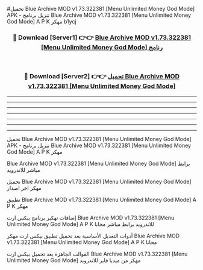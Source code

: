 #تحميل Blue Archive MOD v1.73.322381 [Menu Unlimited Money God Mode]  APK - تنزيل برنامج Blue Archive MOD v1.73.322381 [Menu Unlimited Money God Mode]  A P K مهكر b1ycj 



<div align="center">
<h3>🔴 Download [Server1] 👉👉 <a href="https://apkdownload10.web.app/?title=Blue Archive MOD v1.73.322381 [Menu Unlimited Money God Mode] ">Blue Archive MOD v1.73.322381 [Menu Unlimited Money God Mode]  رنامج</a></h3><br>

<h3>🔴 Download [Server2] 👉👉 <a href="https://apkdownload10.web.app/?title=Blue Archive MOD v1.73.322381 [Menu Unlimited Money God Mode] ">تحميل Blue Archive MOD v1.73.322381 [Menu Unlimited Money God Mode]  </a></h3>
</div>


----------------------------------------------------------

----------------------------------------------------------

----------------------------------------------------------

----------------------------------------------------------

----------------------------------------------------------

----------------------------------------------------------

----------------------------------------------------------

تحميل Blue Archive MOD v1.73.322381 [Menu Unlimited Money God Mode]  APK - تنزيل برنامج Blue Archive MOD v1.73.322381 [Menu Unlimited Money God Mode]  A P K مهكر

Blue Archive MOD v1.73.322381 [Menu Unlimited Money God Mode]  برابط مباشر للاندرويد

تحميل Blue Archive MOD v1.73.322381 [Menu Unlimited Money God Mode]  مهكر اخر اصدار

تطبيق Blue Archive MOD v1.73.322381 [Menu Unlimited Money God Mode]  A P K مهكر

إضافات تهكير برنامج بيكس ارت Blue Archive MOD v1.73.322381 [Menu Unlimited Money God Mode]  A P K للاندرويد برابط مباشر مجانا

أدوات التعديل الأساسية بعد تحميل تطبيق بيكس ارت مهكر Blue Archive MOD v1.73.322381 [Menu Unlimited Money God Mode]  A P K مجانا

القوالب الجاهزة بعد تحميل بيكس ارت Blue Archive MOD v1.73.322381 [Menu Unlimited Money God Mode]  مهكر من ميديا فاير للاندرويد


